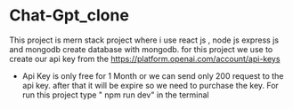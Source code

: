 # Chat-Gpt_clone
This project is  mern stack project where i use  react js , node js express js and mongodb
create database  with mongodb.
for this project  we use to create our  api key from the https://platform.openai.com/account/api-keys
- Api Key is only  free for 1 Month  or we can send only 200 request to the api key. after that it will be  expire so we need to purchase  the key.
For run this project  type  " npm run dev"  in the terminal

